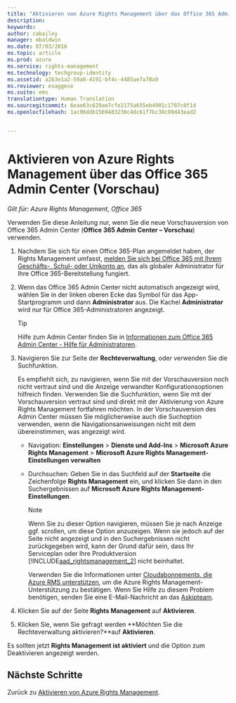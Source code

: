 ```yaml
---
title: "Aktivieren von Azure Rights Management über das Office 365 Admin Center (Vorschau) | Azure RMS"
description: 
keywords: 
author: cabailey
manager: mbaldwin
ms.date: 07/03/2016
ms.topic: article
ms.prod: azure
ms.service: rights-management
ms.technology: techgroup-identity
ms.assetid: a2b3e1a2-59a0-4191-bf4c-4485ae7a70a9
ms.reviewer: esaggese
ms.suite: ems
translationtype: Human Translation
ms.sourcegitcommit: 6eae63c629ae7cfe2175a655eb4901c1707c0f1d
ms.openlocfilehash: 1ac96ddb1569483236c4dc61f7bc38c99d43ead2


---
```


# Aktivieren von Azure Rights Management über das Office 365 Admin Center (Vorschau)

*Gilt für: Azure Rights Management, Office 365*


Verwenden Sie diese Anleitung nur, wenn Sie die neue Vorschauversion von Office 365 Admin Center (**Office 365 Admin Center – Vorschau**) verwenden.

1. Nachdem Sie sich für einen Office 365-Plan angemeldet haben, der Rights Management umfasst, [melden Sie sich bei Office 365 mit Ihrem Geschäfts-, Schul- oder Unikonto an](https://portal.office.com/), das als globaler Administrator für Ihre Office 365-Bereitstellung fungiert.

2. Wenn das Office 365 Admin Center nicht automatisch angezeigt wird, wählen Sie in der linken oberen Ecke das Symbol für das App-Startprogramm und dann **Administrator** aus. Die Kachel **Administrator** wird nur für Office 365-Administratoren angezeigt.

    > [!TIP]
    > Hilfe zum Admin Center finden Sie in [Informationen zum Office 365 Admin Center - Hilfe für Administratoren](https://support.office.com/article/About-the-Office-365-admin-center-Admin-Help-58537702-d421-4d02-8141-e128e3703547).

3. Navigieren Sie zur Seite der **Rechteverwaltung**, oder verwenden Sie die Suchfunktion.

    Es empfiehlt sich, zu navigieren, wenn Sie mit der Vorschauversion noch nicht vertraut sind und die Anzeige verwandter Konfigurationsoptionen hilfreich finden. Verwenden Sie die Suchfunktion, wenn Sie mit der Vorschauversion vertraut sind und direkt mit der Aktivierung von Azure Rights Management fortfahren möchten. In der Vorschauversion des Admin Center müssen Sie möglicherweise auch die Suchoption verwenden, wenn die Navigationsanweisungen nicht mit dem übereinstimmen, was angezeigt wird.

    - Navigation: **Einstellungen** > **Dienste und Add-Ins** > **Microsoft Azure Rights Management** > **Microsoft Azure Rights Management-Einstellungen verwalten**

    - Durchsuchen: Geben Sie in das Suchfeld auf der **Startseite** die Zeichenfolge **Rights Management** ein, und klicken Sie dann in den Suchergebnissen auf **Microsoft Azure Rights Management-Einstellungen**.

        > [!NOTE]
        >Wenn Sie zu dieser Option navigieren, müssen Sie je nach Anzeige ggf. scrollen, um diese Option anzuzeigen. Wenn sie jedoch auf der Seite nicht angezeigt und in den Suchergebnissen nicht zurückgegeben wird, kann der Grund dafür sein, dass Ihr Serviceplan oder Ihre Produktversion [!INCLUDE[aad_rightsmanagement_2](../includes/aad_rightsmanagement_2_md.md)] nicht beinhaltet.
        >
        >Verwenden Sie die Informationen unter [Cloudabonnements, die Azure RMS unterstützen](../get-started/requirements-subscriptions.md), um die Azure Rights Management-Unterstützung zu bestätigen. Wenn Sie Hilfe zu diesem Problem benötigen, senden Sie eine E-Mail-Nachricht an das [Askipteam](mailto:askipteam?subject=I%20cannot%20activate%20RMS).

4. Klicken Sie auf der Seite **Rights Management** auf **Aktivieren**.

5. Klicken Sie, wenn Sie gefragt werden **Möchten Sie die Rechteverwaltung aktivieren?**auf **Aktivieren**.

Es sollten jetzt **Rights Management ist aktiviert** und die Option zum Deaktivieren angezeigt werden.


## Nächste Schritte
Zurück zu [Aktivieren von Azure Rights Management](activate-service.md).




<!--HONumber=Jul16_HO1-->


